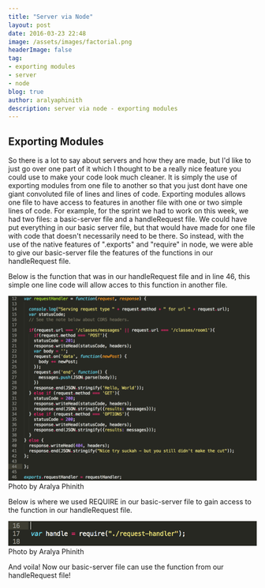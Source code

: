 ```yaml
---
title: "Server via Node"
layout: post
date: 2016-03-23 22:48
image: /assets/images/factorial.png
headerImage: false
tag:
- exporting modules
- server
- node
blog: true
author: aralyaphinith
description: server via node - exporting modules
---
```


<div class="breaker"></div>

## Exporting Modules

So there is a lot to say about servers and how they are made, but I'd like to just go over one part of it which I thought to be a really nice feature you could use to make your code look much cleaner.  It is simply the use of exporting modules from one file to another so that you just dont have one giant convoluted file of lines and lines of code.  Exporting modules allows one file to have access to features in another file with one or two simple lines of code.  For example, for the sprint we had to work on this week, we had two files: a basic-server file and a handleRequest file. We could have put everything in our basic server file, but that would have made for one file with code that doesn't necessarily need to be there.  So instead, with the use of the native features of ".exports" and "require" in node, we were able to give our basic-server file the features of the functions in our handleRequest file.

Below is the function that was in our handleRequest file and in line 46, this simple one line code will allow acces to this function in another file.

<div class="exports-image">
  <img class="image" src="../assets/images/exports.png" alt="exports file">
  <figcaption class="caption">Photo by Aralya Phinith</figcaption>
</div>

Below is where we used REQUIRE in our basic-server file to gain access to the function in our handleRequest file.

<div class="require-image">
  <img class="image" src="../assets/images/require.png" alt="example of require">
  <figcaption class="caption">Photo by Aralya Phinith</figcaption>
</div>

And voila!  Now our basic-server file can use the function from our handleRequest file!